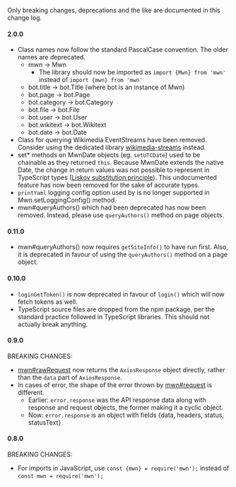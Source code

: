 Only breaking changes, deprecations and the like are documented in this change log.

#### 2.0.0

- Class names now follow the standard PascalCase convention. The older names are deprecated.
  - mwn -> Mwn
    - The library should now be imported as `import {Mwn} from 'mwn'` instead of `import {mwn} from 'mwn'`
  - bot.title -> bot.Title (where bot is an instance of Mwn)
  - bot.page -> bot.Page
  - bot.category -> bot.Category
  - bot.file -> bot.File
  - bot.user -> bot.User
  - bot.wikitext -> bot.Wikitext
  - bot.date -> bot.Date
- Class for querying Wikimedia EventStreams have been removed. Consider using the dedicated library [wikimedia-streams](https://www.npmjs.com/package/wikimedia-streams) instead.
- set* methods on MwnDate objects (eg. `setUTCDate`) used to be chainable as they returned `this`. Because MwnDate extends the native Date, the change in return values was not possible to represent in TypeScript types ([Liskov substitution principle](https://en.wikipedia.org/wiki/Liskov_substitution_principle)). This undocumented feature has now been removed for the sake of accurate types.
- `printYaml` logging config option used by is no longer supported in Mwn.setLoggingConfig() method.
- mwn#queryAuthors() which had been deprecated has now been removed. Instead, please use `queryAuthors()` method on page objects.

#### 0.11.0

- mwn#queryAuthors() now requires `getSiteInfo()` to have run first. Also, it is deprecated in favour of using the `queryAuthors()` method on a page object.

#### 0.10.0

- `loginGetToken()` is now deprecated in favour of `login()` which will now fetch tokens as well.
- TypeScript source files are dropped from the npm package, per the standard practice followed in TypeScript libraries. This should not actually break anything.

#### 0.9.0

BREAKING CHANGES:

- [mwn#rawRequest](https://tools-static.wmflabs.org/mwn/docs/classes/_bot_.mwn.html#rawrequest) now returns the `AxiosResponse` object directly, rather than the `data` part of `AxiosResponse`.
- In cases of error, the shape of the error thrown by [mwn#request](https://tools-static.wmflabs.org/mwn/docs/classes/_bot_.mwn.html#request) is different.
  - Earlier: `error.response` was the API response data along with response and request objects, the former making it a cyclic object.
  - Now: `error.response` is an object with fields {data, headers, status, statusText}

#### 0.8.0

BREAKING CHANGES:

- For imports in JavaScript, use `const {mwn} = require('mwn');` instead of `const mwn = require('mwn');`
